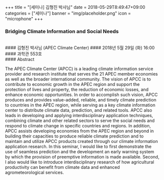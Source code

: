 +++
title = "[세미나] 김형진 박사님"
date = 2018-05-29T8:49:47+09:00
categories = ["세미나"]
banner = "img/placeholder.png"
icon = "microphone"
+++
### Bridging Climate Information and Social Needs
<br>
#### 김형진 박사님 (APEC Climate Center)
#### 2018년 5월 29일 (화) 16:00
#### 과학관 553호
<br>
#### Abstract

The APEC Climate Center (APCC) is a leading climate information service provider and research institute that serves the 21 APEC member economies as well as the broader international community. The vision of APCC is to contribute to economic growth in the APEC region and support the protection of lives and property, the reduction of economic losses, and enhance economic opportunities.
In order to accomplish such vision, APCC produces and provides value-added, reliable, and timely climate prediction to countries in the APEC region, while serving as a key climate information center to distribute climate data, prediction, and related tools. APCC also leads in developing and applying interdisciplinary application techniques, combining climate and other related sectors to serve the social needs and respond to climate change in specific countries and regions. In addition, APCC assists developing economies from the APEC region and beyond in building their capacities to produce reliable climate prediction and to maintain and utilize APCC products created through our climate information application research.
In this seminar, I would like to first demonstrate the use of seamless prediction and the development an early warning system by which the provision of preemptive information is made available. Second, I also would like to introduce interdisciplinary research of how agricultural productivity can benefit from climate data and enhanced agrometeorological services.

<br>
